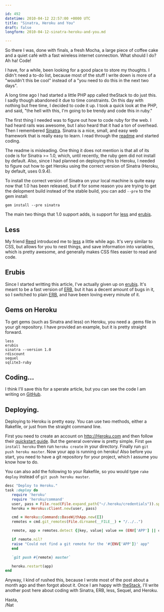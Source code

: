 ```yaml
---

id: 492
datetime: 2010-04-12 22:57:00 +0000 UTC
title: "Sinatra, Heroku and You"
draft: false
longform: 2010-04-12-sinatra-heroku-and-you.md

---
```


So there I was, done with finals, a fresh Mocha, a large piece of coffee cake
and a quiet café with a fast wireless internet connection. What should I do?
Ah ha! Code!

I have, for a while, been looking for a good place to store my thoughts. I
didn't need a to-do list, because most of the stuff I write down is more of a
"wouldn't this be cool" instead of a "you need to do this in the next two
days".

A long time ago I had started a little PHP app called theStack to do just this.
I sadly though abandoned it due to time constraints. On this day with nothing
but free time, I decided to code it up. I took a quick look at the PHP, and
said, "the hell with this, I'm going to be trendy and code this in ruby."

The first thing I needed was to figure out how to code ruby for the web. I had
heard rails was awesome, but I also heard that it had a ton of overhead. Then I
remembered [Sinatra][1]. Sinatra is a nice, small, and easy web framework that
is really easy to learn. I read through the [readme][2] and started coding.

The readme is misleading. One thing it does not mention is that all of its code
is for Sinatra >= 1.0, which, until recently, the ruby gem did not install by
default. Also, since I had planned on deploying this to Heroku, I needed to
figure out how to get Heroku using the correct version of Sinatra (Heroku, by
default, uses 0.9.4).

To install the correct version of Sinatra on your local machine is quite easy
now that 1.0 has been released, but if for some reason you are trying to get
the delopment build instead of the stable build, you can add `--pre` to the gem
install:

    gem install --pre sinatra

The main two things that 1.0 support adds, is support for [less][3] and [erubis][4].

## Less

My friend [Reed][5] introduced me to [less][3] a little while ago. It's very
similar to CSS, but allows for you to nest things, and save information into
variables, which is pretty awesome, and generally makes CSS files easier to
read and code.

## Erubis

Since I started writting this article, I've actually given up on [erubis][4].
It's meant to be a fast version of [ERB][8], but it has a decent amount of bugs
in it, so I switched to plain [ERB][8], and have been loving every minute of
it.

## Gems on Heroku

To get gems (such as Sinatra and less) on Heroku, you need a .gems file in your
git repository. I have provided an example, but it is pretty straight forward.

    less
    erubis
    sinatra --version 1.0
    rdiscount
    sequel
    sqlite3-ruby

## Coding...

I think I'll save this for a sperate article, but you can see the code I am
writing on [GitHub][6].

## Deploying.

Deploying to Heroku is pretty easy. You can use two methods, either a Rakefile,
or just from the straight command line.

First you need to create an account on <http://Heroku.com> and then follow their
[quickstart guide][7]. But the general overview is pretty simple. First
`gem install heroku` then run `heroku create` in your directory. Finally run
`git push heroku master`. Now your app is running on heroku! Also before you
start, you need to have a git repository for your project, which I assume you
know how to do.

You can also add the following to your Rakefile, so you would type
`rake deploy` instead of `git push heroku master`.

```ruby
desc "Deploy to Heroku."
task :deploy do
   require 'heroku'
   require 'heroku/command'
   user, pass = File.read(File.expand_path("~/.heroku/credentials")).split("\n")
   heroku = Heroku::Client.new(user, pass)

   cmd = Heroku::Command::BaseWithApp.new([])
   remotes = cmd.git_remotes(File.dirname(__FILE__) + "/../..")

   remote, app = remotes.detect {|key, value| value == (ENV['APP'] || cmd.app)}

   if remote.nil?
   raise "Could not find a git remote for the '#{ENV['APP']}' app"
   end

   `git push #{remote} master`

   heroku.restart(app)
end
```

Anyway, I kind of rushed this, because I wrote most of the post about a month
ago and then forgot about it. Once I am happy with [theStack][6], I'll write
another post here about coding with Sinatra, ERB, less, Sequel, and Heroku.

Hasta,  
/Nat

[1]: http://www.sinatrarb.com/
[2]: http://www.sinatrarb.com/intro
[3]: http://lesscss.org/
[4]: http://www.kuwata-lab.com/erubis/
[5]: http://www.reedmorse.com/
[6]: http://github.com/icco/thestack
[7]: http://docs.heroku.com/quickstart
[8]: http://www.ensta.fr/~diam/ruby/online/ruby-doc-stdlib/libdoc/erb/rdoc/classes/ERB.html


